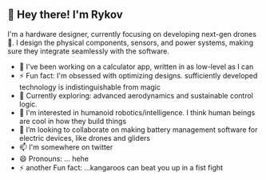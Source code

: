 ## 👋 Hey there! I'm Rykov
I'm a hardware designer, currently focusing on developing next-gen drones 🚁. I design the physical components, sensors, and power systems, making sure they integrate seamlessly with the software.

- 🔧 I've been working on a calculator app, written in as low-level as I can
- ⚡ Fun fact: I'm obsessed with optimizing designs. sufficiently developed technology is indistinguishable from magic
- 🌱 Currently exploring: advanced aerodynamics and sustainable control logic.
- 👀 I'm interested in humanoid robotics/intelligence. I think human beings are cool in how they build things
- 💞️ I’m looking to collaborate on making battery management software for electric devices, like drones and gliders
- 📫 I'm somewhere on twitter
- 😄 Pronouns: ... hehe
- ⚡ another Fun fact: ...kangaroos can beat you up in a fist fight
<!---
Rykov24/Rykov24 is a ✨ special ✨ repository because its `README.md` (this file) appears on your GitHub profile.
You can click the Preview link to take a look at your changes.
--->

